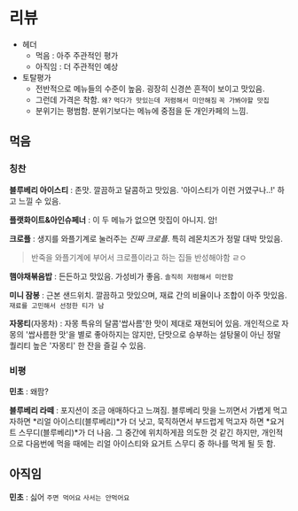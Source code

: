 # 리뷰
- 헤더
  - 먹음 : 아주 주관적인 평가
  - 아직임 : 더 주관적인 예상
- 토탈평가
  - 전반적으로 메뉴들의 수준이 높음. 굉장히 신경쓴 흔적이 보이고 맛있음.
  - 그런데 가격은 착함. `왜?` `먹다가 맛있는데 저렴해서 미안해짐` `꼭 가봐야할 맛집`
  - 분위기는 평범함. 분위기보다는 메뉴에 중점을 둔 개인카페의 느낌.

## 먹음
### 칭찬

**블루베리 아이스티** : 존맛. 깔끔하고 달콤하고 맛있음. '아이스티가 이런 거였구나..!' 하고 느낄 수 있음.  

**플랫화이트&아인슈페너** : 이 두 메뉴가 없으면 맛집이 아니지. 암!  

**크로플** : 생지를 와플기계로 눌러주는 *진짜 크로플*. 특히 레몬치즈가 정말 대박 맛있음.   

> 반죽을 와플기계에 부어서 크로플이라고 하는 집들 반성해야함 ㄹㅇ 

**햄야채볶음밥** : 든든하고 맛있음. 가성비가 좋음. `솔직히 저렴해서 미안함`

**미니 잠봉** : 근본 샌드위치. 깔끔하고 맛있으며, 재료 간의 비율이나 조합이 아주 맛있음. `재료를 고민해서 선정한 티가 남`

**자몽티**(자몽차) : 자몽 특유의 달콤'쌉사름'한 맛이 제대로 재현되어 있음. 개인적으로 자몽의 '쌉사름한 맛'을 별로 좋아하지는 않지만, 단맛으로 승부하는 설탕물이 아닌 정말 퀄리티 높은 '자몽티' 한 잔을 즐길 수 있음.

### 비평

**민초** : 왜팜?

**블루베리 라떼** : 포지션이 조금 애매하다고 느껴짐. 블루베리 맛을 느끼면서 가볍게 먹고자하면 *리얼 아이스티(블루베리)*가 더 낫고, 묵직하면서 부드럽게 먹고자 하면 *요거트 스무디(블루베리)*가 더 나음.
그 중간에 위치하게끔 의도한 것 같긴 하지만, 개인적으로 다음번에 먹을 때에는 리얼 아이스티와 요거트 스무디 중 하나를 먹게 될 듯 함.

## 아직임
**민초** : 싫어 `주면 먹어요` `사서는 안먹어요`